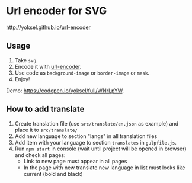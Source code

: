 # Url encoder for SVG

http://yoksel.github.io/url-encoder

## Usage

1. Take `svg`.
2. Encode it with [url-encoder](http://yoksel.github.io/url-encoder/).
3. Use code as `background-image` or `border-image` or `mask`.
4. Enjoy!

Demo: https://codepen.io/yoksel/full/WNrLpYW.

## How to add translate

1. Create translation file (use `src/translate/en.json` as example) and place it to `src/translate/`
2. Add new language to section "langs" in all translation files
3. Add item with your language to section `translates` in `gulpfile.js`.
4. Run `npm start` in console (wait until project will be opened in browser) and check all pages:
    * Link to new page must appear in all pages
    * In the page with new translate new language in list must looks like current (bold and black)
